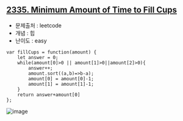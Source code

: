 ## [2335. Minimum Amount of Time to Fill Cups](https://leetcode.com/problems/minimum-amount-of-time-to-fill-cups/description/?envType=problem-list-v2&envId=heap-priority-queue)

- 문제출처 : leetcode
- 개념 : 힙
- 난이도 : easy

```
var fillCups = function(amount) {
    let answer = 0;
    while(amount[0]>0 || amount[1]>0||amount[2]>0){
        answer++;
        amount.sort((a,b)=>b-a);
        amount[0] = amount[0]-1;
        amount[1] = amount[1]-1;
    }
    return answer+amount[0]
};
```

![image](https://github.com/user-attachments/assets/701c2c09-ec0e-4f99-8231-4eff4ddbb7e7)

